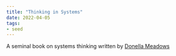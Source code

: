 ```yaml
---
title: "Thinking in Systems"
date: 2022-04-05
tags:
- seed
---
```


A seminal book on systems thinking written by [Donella Meadows](/notes/Donella%20Meadows.md)